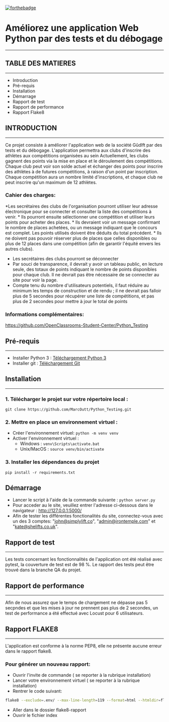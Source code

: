 [![forthebadge](https://forthebadge.com/images/badges/made-with-python.svg)](https://forthebadge.com)
# Améliorez une application Web Python par des tests et du débogage
-------------------------------------------------------------------

## TABLE DES MATIERES
---------------------

* Introduction
* Pré-requis
* Installation
* Démarrage
* Rapport de test
* Rapport de performance
* Rapport Flake8

## INTRODUCTION
---------------

Ce projet consiste à améliorer l'application web de la société Gûdlft par des tests et du débogage. 
L'application permettra aux clubs d'inscrire des athlètes aux compétitions organisées au sein
Actuellement, les clubs gagnent des points via la mise en place et le déroulement des
compétitions. Chaque club peut voir son solde actuel et échanger des points pour inscrire des athlètes à de futures compétitions, à raison d'un point par inscription. Chaque compétition aura un nombre limité d'inscriptions, et chaque club ne peut inscrire qu'un maximum de 12 athlètes.

### Cahier des charges:

*Les secrétaires des clubs de l'organisation pourront utiliser leur adresse électronique
pour se connecter et consulter la liste des compétitions à venir.
    * Ils pourront ensuite sélectionner une compétition et utiliser leurs points pour acheter des places.
    * Ils devraient voir un message confirmant le nombre de places achetées, ou un message indiquant que le concours est complet. Les points utilisés doivent être déduits du total précédent.
    * Ils ne doivent pas pouvoir réserver plus de places que celles disponibles ou
plus de 12 places dans une compétition (afin de garantir l'équité envers les autres clubs).
* Les secrétaires des clubs pourront se déconnecter
* Par souci de transparence, il devrait y avoir un tableau public, en lecture seule, des
totaux de points indiquant le nombre de points disponibles pour chaque club. Il ne
devrait pas être nécessaire de se connecter au site pour voir la page.
* Compte tenu du nombre d'utilisateurs potentiels, il faut réduire au minimum les temps de construction et de rendu ; il ne devrait pas falloir plus de 5 secondes pour récupérer une liste de compétitions, et pas plus de 2 secondes pour mettre à jour le total de points

### Informations complémentaires:

https://github.com/OpenClassrooms-Student-Center/Python_Testing


## Pré-requis
-------------

* Installer Python 3 : [Téléchargement Python 3](https://www.python.org/downloads/)
* Installer git : [Téléchargement Git](https://git-scm.com/book/fr/v2/D%C3%A9marrage-rapide-Installation-de-Git)


## Installation
---------------

### 1. Télécharger le projet sur votre répertoire local : 
```
git clone https://github.com/MarcOutt/Python_Testing.git
```
### 2. Mettre en place un environnement virtuel :
* Créer l'environnement virtuel: `python -m venv venv`
* Activer l'environnement virtuel :
    * Windows : `venv\Scripts\activate.bat`
    * Unix/MacOS : `source venv/bin/activate`
    
### 3. Installer les dépendances du projet
```
pip install -r requirements.txt
```


## Démarrage
* Lancer le script à l'aide de la commande suivante : `python server.py`
* Pour acceder au le site, veuillez entrer l'adresse ci-dessous dans le navigateur : http://127.0.0.1:5000/
* Afin de tester les différentes fonctionalités du site, connectez-vous avec un des 3 comptes: "john@simplylift.co", "admin@irontemple.com" et "kate@shelifts.co.uk".


## Rapport de test
-----------------
Les tests concernant les fonctionnalités de l'application ont été réalisé avec pytest, la couverture de test est de 98 %. Le rapport des tests peut être trouvé dans la branche QA du projet.


## Rapport de performance
--------------------------
Afin de nous assurez que le temps de chargement ne dépasse pas 5 secpndes et que les mises à jour ne prennent pas plus de 2 secondes, un test de performance a été effectué avec Locust pour 6 utilisateurs.


## Rapport FLAKE8
------------------
L'application est conforme à la norme PEP8, elle ne présente aucune erreur dans le rapport flake8.

### Pour générer un nouveau rapport: 
* Ouvrir l'invite de commande ( se reporter à la rubrique installation)
* Lancer votre environnement virtuel ( se reporter à la rubrique installation)
* Rentrer le code suivant:

```bash
flake8 --exclude=.env/ --max-line-length=119 --format=html --htmldir=flake8-rapport
``` 

* Aller dans le dossier flake8-rapport
* Ouvrir le fichier index

